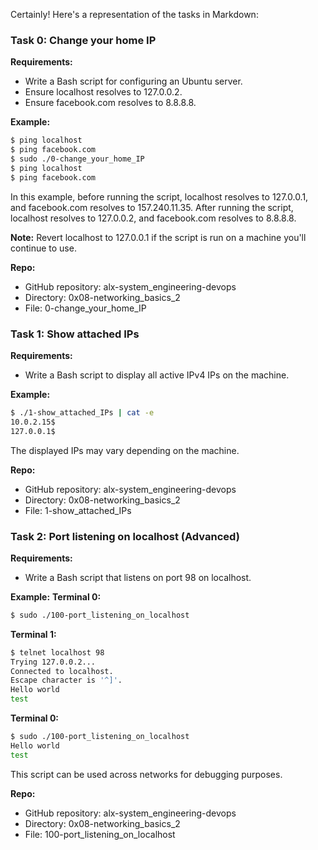 Certainly! Here's a representation of the tasks in Markdown:

### Task 0: Change your home IP

**Requirements:**
- Write a Bash script for configuring an Ubuntu server.
- Ensure localhost resolves to 127.0.0.2.
- Ensure facebook.com resolves to 8.8.8.8.

**Example:**
```bash
$ ping localhost
$ ping facebook.com
$ sudo ./0-change_your_home_IP
$ ping localhost
$ ping facebook.com
```

In this example, before running the script, localhost resolves to 127.0.0.1, and facebook.com resolves to 157.240.11.35. After running the script, localhost resolves to 127.0.0.2, and facebook.com resolves to 8.8.8.8.

**Note:** Revert localhost to 127.0.0.1 if the script is run on a machine you'll continue to use.

**Repo:**
- GitHub repository: alx-system_engineering-devops
- Directory: 0x08-networking_basics_2
- File: 0-change_your_home_IP

### Task 1: Show attached IPs

**Requirements:**
- Write a Bash script to display all active IPv4 IPs on the machine.

**Example:**
```bash
$ ./1-show_attached_IPs | cat -e
10.0.2.15$
127.0.0.1$
```

The displayed IPs may vary depending on the machine.

**Repo:**
- GitHub repository: alx-system_engineering-devops
- Directory: 0x08-networking_basics_2
- File: 1-show_attached_IPs

### Task 2: Port listening on localhost (Advanced)

**Requirements:**
- Write a Bash script that listens on port 98 on localhost.

**Example:**
**Terminal 0:**
```bash
$ sudo ./100-port_listening_on_localhost
```

**Terminal 1:**
```bash
$ telnet localhost 98
Trying 127.0.0.2...
Connected to localhost.
Escape character is '^]'.
Hello world
test
```

**Terminal 0:**
```bash
$ sudo ./100-port_listening_on_localhost
Hello world
test
```

This script can be used across networks for debugging purposes.

**Repo:**
- GitHub repository: alx-system_engineering-devops
- Directory: 0x08-networking_basics_2
- File: 100-port_listening_on_localhost
